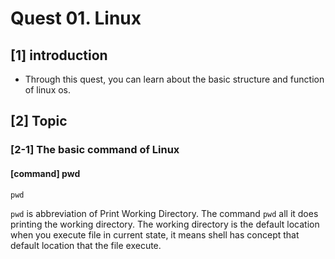 # Quest 01. Linux

## \[1\] introduction 

* Through this quest, you can learn about the basic structure and function of linux os. 

## \[2\] Topic

### \[2-1\] The basic command of Linux 

#### \[command\] pwd

```text
pwd
```

`pwd` is abbreviation of Print Working Directory. The command `pwd` all it does printing the working directory. The working directory is the default location when you execute file in current state, it means shell has concept that default location that the file execute.

